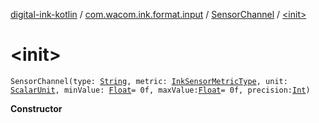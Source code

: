 [digital-ink-kotlin](../../index.md) / [com.wacom.ink.format.input](../index.md) / [SensorChannel](index.md) / [&lt;init&gt;](./-init-.md)

# &lt;init&gt;

`SensorChannel(type: `[`String`](https://kotlinlang.org/api/latest/jvm/stdlib/kotlin/-string/index.html)`, metric: `[`InkSensorMetricType`](../../com.wacom.ink.format.enums/-ink-sensor-metric-type/index.md)`, unit: `[`ScalarUnit`](../../com.wacom.ink.format.util/-scalar-unit/index.md)`, minValue: `[`Float`](https://kotlinlang.org/api/latest/jvm/stdlib/kotlin/-float/index.html)` = 0f, maxValue: `[`Float`](https://kotlinlang.org/api/latest/jvm/stdlib/kotlin/-float/index.html)` = 0f, precision: `[`Int`](https://kotlinlang.org/api/latest/jvm/stdlib/kotlin/-int/index.html)`)`

**Constructor**

